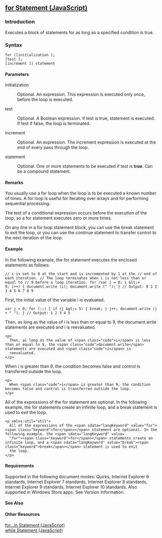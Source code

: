## [for Statement (JavaScript)](for-Statement.html)

### Introduction 

 Executes a block of statements for as long as a specified condition is true.

### Syntax 

```
for ([initialization ]; 
[test ]; 
[increment ]) statement
```

#### Parameters 

<div id="sectionSection0" class="section" name="collapseableSection" style="" expanded="true">
  <dl class="authored">
    <dt>
      <span class="parameter" sdata="paramReference" xmlns:util="util">initialization</span>
    </dt>
    <dd>
      <p xmlns:util="util">
        Optional. An expression. This expression is executed only once, before the loop is executed.
      </p>
    </dd>
    <dt>
      <span class="parameter" sdata="paramReference" xmlns:util="util">test</span>
    </dt>
    <dd>
      <p xmlns:util="util">
        Optional. A Boolean expression. If <span class="parameter" sdata="paramReference">test</span> is <span sdata="langKeyword" value="true"><span class="keyword">true</span></span>, <span class=
        "parameter" sdata="paramReference">statement</span> is executed. If <span class="parameter" sdata="paramReference">test</span> if <span sdata="langKeyword" value="false"><span class=
        "keyword">false</span></span>, the loop is terminated.
      </p>
    </dd>
    <dt>
      <span class="parameter" sdata="paramReference" xmlns:util="util">increment</span>
    </dt>
    <dd>
      <p xmlns:util="util">
        Optional. An expression. The increment expression is executed at the end of every pass through the loop.
      </p>
    </dd>
    <dt>
      <span class="parameter" sdata="paramReference" xmlns:util="util">statement</span>
    </dt>
    <dd>
      <p xmlns:util="util">
        Optional. One or more statements to be executed if <span class="parameter" sdata="paramReference">test</span> is <b>true</b>. Can be a compound statement.
      </p>
    </dd>
  </dl>
</div>

#### Remarks 

<div id="languageReferenceRemarksSection" class="section" name="collapseableSection" style="">
  <p xmlns:util="util">
    You usually use a <span sdata="langKeyword" value="for"><span class="keyword">for</span></span> loop when the loop is to be executed a known number of times. A <span sdata="langKeyword" value=
    "for"><span class="keyword">for</span></span> loop is useful for iterating over arrays and for performing sequential processing.
  </p>
  <p xmlns:util="util">
    The test of a conditional expression occurs before the execution of the loop, so a <span sdata="langKeyword" value="for"><span class="keyword">for</span></span> statement executes zero or more
    times.
  </p>
  <p xmlns:util="util">
    On any line in a <span sdata="langKeyword" value="for"><span class="keyword">for</span></span> loop statement block, you can use the <span sdata="langKeyword" value="break"><span class=
    "keyword">break</span></span> statement to exit the loop, or you can use the <span sdata="langKeyword" value="continue"><span class="keyword">continue</span></span> statement to transfer control
    to the next iteration of the loop.
  </p>
</div>

#### Example 

<p xmlns:util="util">
  In the following example, the <span sdata="langKeyword" value="for"><span class="keyword">for</span></span> statement executes the enclosed statements as follows:
</p>

```
// i is set to 0 at the start and is incremented by 1 at the // end of each iteration. // The loop terminates when i is not less than or equal to // 9 before a loop iteration. for (var i = 0; i &lt;=
9; i++) { document.write (i); document.write (" "); } // Output: 0 1 2 3 4 5 6 7 8 9
```

<p>
  First, the initial value of the variable <span class="code">i</span> is evaluated.
</p>

```
var j = 0; for (;;) { if (j &gt;= 5) { break; } j++; document.write (j + " "); } // Output: 1 2 3 4 5
```

<p>
  Then, as long as the value of <span class="code">i</span> is less than or equal to 9, the <span class="code">document.write</span> statements are executed and <span class="code">i</span> is
  reevaluated.
</p>

```
<p>
  Then, as long as the value of <span class="code">i</span> is less than or equal to 9, the <span class="code">document.write</span> statements are executed and <span class="code">i</span> is
  reevaluated.
</p>
```

<p>
  When <span class="code">i</span> is greater than 9, the condition becomes false and control is transferred outside the loop.
</p>

```
<p>
  When <span class="code">i</span> is greater than 9, the condition becomes false and control is transferred outside the loop.
</p>
```

<p xmlns:util="util">
  All of the expressions of the <span sdata="langKeyword" value="for"><span class="keyword">for</span></span> statement are optional. In the following example, the <span sdata="langKeyword" value=
  "for"><span class="keyword">for</span></span> statements create an infinite loop, and a <span sdata="langKeyword" value="break"><span class="keyword">break</span></span> statement is used to exit
  the loop.
</p>

```
<p xmlns:util="util">
  All of the expressions of the <span sdata="langKeyword" value="for"><span class="keyword">for</span></span> statement are optional. In the following example, the <span sdata="langKeyword" value=
  "for"><span class="keyword">for</span></span> statements create an infinite loop, and a <span sdata="langKeyword" value="break"><span class="keyword">break</span></span> statement is used to exit
  the loop.
</p>
```

#### Requirements 

<div id="requirementsTitleSection" class="section" name="collapseableSection" style="">
  <p xmlns:util="util"></p>
  <p>
    Supported in the following document modes: Quirks, Internet Explorer 6 standards, Internet Explorer 7 standards, Internet Explorer 8 standards, Internet Explorer 9 standards, Internet Explorer 10
    standards. Also supported in Windows Store apps. See Version Information.
  </p>
</div>

#### See Also 

<div id="seeAlsoSection" class="section" name="collapseableSection" style="">
  <h4 class="subHeading">
    Other Resources
  </h4>
  <div class="seeAlsoStyle">
    <span sdata="link" xmlns:util="util"><a href="1b51a0ce-89f7-4a69-88ed-017b47dc398f.htm">for...in Statement (JavaScript)</a></span>
  </div>
  <div class="seeAlsoStyle">
    <span sdata="link" xmlns:util="util"><a href="d63777cf-0e1a-4555-8d3a-334381001f48.htm">while Statement (JavaScript)</a></span>
  </div>
</div>

